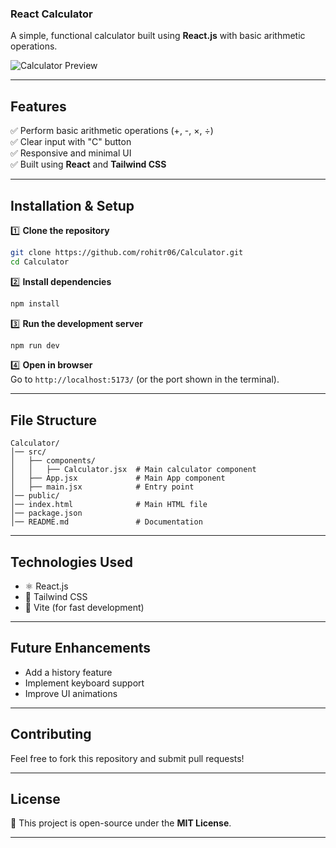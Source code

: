 ### **React Calculator**  
A simple, functional calculator built using **React.js** with basic arithmetic operations.  

![Calculator Preview](https://i.postimg.cc/YS0st8TP/image.png)  

---

## **Features**  
✅ Perform basic arithmetic operations (+, -, ×, ÷)  
✅ Clear input with "C" button  
✅ Responsive and minimal UI  
✅ Built using **React** and **Tailwind CSS**  

---

## **Installation & Setup**  

1️⃣ **Clone the repository**  
```sh
git clone https://github.com/rohitr06/Calculator.git
cd Calculator
```
2️⃣ **Install dependencies**  
```sh
npm install
```
3️⃣ **Run the development server**  
```sh
npm run dev
```
4️⃣ **Open in browser**  
Go to `http://localhost:5173/` (or the port shown in the terminal).

---

## **File Structure**  
```
Calculator/
│── src/
│   ├── components/
│   │   ├── Calculator.jsx  # Main calculator component
│   ├── App.jsx             # Main App component
│   ├── main.jsx            # Entry point
│── public/
│── index.html              # Main HTML file
│── package.json
│── README.md               # Documentation
```

---

## **Technologies Used**  
- ⚛️ React.js  
- 🎨 Tailwind CSS  
- 🚀 Vite (for fast development)  

---

## **Future Enhancements**  
- Add a history feature  
- Implement keyboard support  
- Improve UI animations  

---

## **Contributing**  
Feel free to fork this repository and submit pull requests!  

---

## **License**  
📜 This project is open-source under the **MIT License**.  

---
